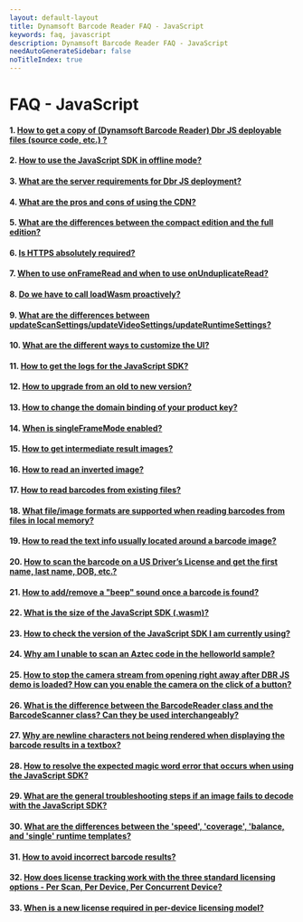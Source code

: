 ```yaml
---
layout: default-layout
title: Dynamsoft Barcode Reader FAQ - JavaScript
keywords: faq, javascript
description: Dynamsoft Barcode Reader FAQ - JavaScript
needAutoGenerateSidebar: false
noTitleIndex: true
---
```


# FAQ - JavaScript

#### 1. <a href="{{site.faq_js}}ways-to-copy-dbr-js-deployable-files.html" target="_blank">How to get a copy of (Dynamsoft Barcode Reader) Dbr JS deployable files (source code, etc.) ?</a>

#### 2. <a href="{{site.faq_js}}javascript-sdk-offline-mode-use.html" target="_blank">How to use the JavaScript SDK in offline mode?</a>

#### 3. <a href="{{site.faq_js}}server-requirements-for-dbr-js-deployment.html" target="_blank">What are the server requirements for Dbr JS deployment?</a>

#### 4. <a href="{{site.faq_js}}pros-and-cons-of-cdn.html" target="_blank">What are the pros and cons of using the CDN?</a>

#### 5. <a href="{{site.faq_js}}differences-between-full-and-compact-editions.html" target="_blank">What are the differences between the compact edition and the full edition?</a>

#### 6. <a href="{{site.faq_js}}is-https-required.html" target="_blank">Is HTTPS absolutely required?</a>

#### 7. <a href="{{site.faq_js}}use-of-onFrameRead-and-onUnduplicateRead.html" target="_blank">When to use onFrameRead and when to use onUnduplicateRead?</a>

#### 8. <a href="{{site.faq_js}}call-loadWasm-proactively.html" target="_blank">Do we have to call loadWasm proactively?</a>

#### 9. <a href="{{site.faq_js}}differences-between-updateScanSettings-updateVideoSettings-and-updateRuntimeSettings.html" target="_blank">What are the differences between updateScanSettings/updateVideoSettings/updateRuntimeSettings?</a>

#### 10. <a href="{{site.faq_js}}different-ways-to-customize-ui.html" target="_blank">What are the different ways to customize the UI?</a>

#### 11. <a href="{{site.faq_js}}get-sdk-logs.html" target="_blank">How to get the logs for the JavaScript SDK?</a>

#### 12. <a href="{{site.faq_js}}upgrade-old-to-new.html" target="_blank">How to upgrade from an old to new version?</a>

#### 13. <a href="{{site.faq_js}}change-domain-binding-of-product-key.html" target="_blank">How to change the domain binding of your product key?</a>

#### 14. <a href="{{site.faq_js}}when-singleFrameMode-is-enabled.html" target="_blank">When is singleFrameMode enabled?</a>

#### 15. <a href="{{site.faq_js}}get-intermediate-result-images.html" target="_blank">How to get intermediate result images?</a>

#### 16. <a href="{{site.faq_js}}read-inverted-image.html" target="_blank">How to read an inverted image?</a>

#### 17. <a href="{{site.faq_js}}read-from-existing-files.html" target="_blank">How to read barcodes from existing files?</a>

#### 18. <a href="{{site.faq_js}}formats-supported-for-existing-files.html" target="_blank">What file/image formats are supported when reading barcodes from files in local memory?</a>

#### 19. <a href="{{site.faq_js}}read-text-from-barcode-image.html" target="_blank">How to read the text info usually located around a barcode image?</a>

#### 20. <a href="{{site.faq_js}}scan-US-drivers-license.html" target="_blank">How to scan the barcode on a US Driver’s License and get the first name, last name, DOB, etc.?</a>

#### 21. <a href="{{site.faq_js}}add-remove-beep-sound.html" target="_blank">How to add/remove a "beep" sound once a barcode is found?</a>

#### 22. <a href="{{site.faq_js}}size-of-wasm.html" target="_blank">What is the size of the JavaScript SDK (.wasm)?</a>

#### 23. <a href="{{site.faq_js}}check-current-version.html" target="_blank">How to check the version of the JavaScript SDK I am currently using?</a>

#### 24. <a href="{{site.faq_js}}unable-to-scan-aztec-code.html" target="_blank">Why am I unable to scan an Aztec code in the helloworld sample?</a>

#### 25. <a href="{{site.faq_js}}stop-camera-to-open-right-away.html" target="_blank">How to stop the camera stream from opening right away after DBR JS demo is loaded? How can you enable the camera on the click of a button?</a>

#### 26. <a href="{{site.faq_js}}difference-between-barcodeReader-and-barcodeScanner.html" target="_blank">What is the difference between the BarcodeReader class and the BarcodeScanner class? Can they be used interchangeably?</a>

#### 27. <a href="{{site.faq_js}}newline-character-not-being-rendered.html" target="_blank">Why are newline characters not being rendered when displaying the barcode results in a textbox?</a>

#### 28. <a href="{{site.faq_js}}resolve-magic-word.html" target="_blank">How to resolve the expected magic word error that occurs when using the JavaScript SDK?</a>

#### 29. <a href="{{site.faq_js}}general-troubleshooting-steps-for-decode-failure.html" target="_blank">What are the general troubleshooting steps if an image fails to decode with the JavaScript SDK?</a>

#### 30. <a href="{{site.faq_js}}difference-between-bestspeed-and-bestcoverage.html" target="_blank">What are the differences between the 'speed', 'coverage', 'balance, and 'single' runtime templates?</a>

#### 31. <a href="{{site.faq_js}}avoid-incorrect-barcode-results.html" target="_blank">How to avoid incorrect barcode results?</a>

#### 32. <a href="{{site.faq_js}}how-license-tracking-works.html" target="_blank">How does license tracking work with the three standard licensing options - Per Scan, Per Device, Per Concurrent Device?</a>

#### 33. <a href="{{site.faq_js}}new-license-required-per-device-licensing.html" target="_blank">When is a new license required in per-device licensing model?</a>
